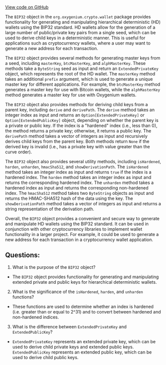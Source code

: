 [View code on GitHub](https://github.com/oxygenium/oxygenium/crypto/src/main/scala/org/oxygenium/crypto/wallet/BIP32.scala)

The `BIP32` object in the `org.oxygenium.crypto.wallet` package provides functionality for generating and manipulating hierarchical deterministic (HD) wallets using the BIP32 standard. HD wallets allow for the generation of a large number of public/private key pairs from a single seed, which can be used to derive child keys in a deterministic manner. This is useful for applications such as cryptocurrency wallets, where a user may want to generate a new address for each transaction.

The `BIP32` object provides several methods for generating master keys from a seed, including `masterKey`, `btcMasterKey`, and `alphMasterKey`. These methods take a `ByteString` seed as input and return an `ExtendedPrivateKey` object, which represents the root of the HD wallet. The `masterKey` method takes an additional `prefix` argument, which is used to generate a unique master key for different applications. For example, the `btcMasterKey` method generates a master key for use with Bitcoin wallets, while the `alphMasterKey` method generates a master key for use with Oxygenium wallets.

The `BIP32` object also provides methods for deriving child keys from a parent key, including `derive` and `derivePath`. The `derive` method takes an integer index as input and returns an `Option[ExtendedPrivateKey]` or `Option[ExtendedPublicKey]` object, depending on whether the parent key is a private or public key. If the index is a "hardened" index (i.e., less than 0), the method returns a private key; otherwise, it returns a public key. The `derivePath` method takes a vector of integers as input and recursively derives child keys from the parent key. Both methods return `None` if the derived key is invalid (i.e., has a private key with value greater than the curve order).

The `BIP32` object also provides several utility methods, including `isHardened`, `harden`, `unharden`, `hmacSha512`, and `showDerivationPath`. The `isHardened` method takes an integer index as input and returns `true` if the index is a hardened index. The `harden` method takes an integer index as input and returns the corresponding hardened index. The `unharden` method takes a hardened index as input and returns the corresponding non-hardened index. The `hmacSha512` method takes two `ByteString` objects as input and returns the HMAC-SHA512 hash of the data using the key. The `showDerivationPath` method takes a vector of integers as input and returns a string representation of the derivation path.

Overall, the `BIP32` object provides a convenient and secure way to generate and manipulate HD wallets using the BIP32 standard. It can be used in conjunction with other cryptocurrency libraries to implement wallet functionality in a larger project. For example, it could be used to generate a new address for each transaction in a cryptocurrency wallet application.
## Questions: 
 1. What is the purpose of the `BIP32` object?
- The `BIP32` object provides functionality for generating and manipulating extended private and public keys for hierarchical deterministic wallets.

2. What is the significance of the `isHardened`, `harden`, and `unharden` functions?
- These functions are used to determine whether an index is hardened (i.e. greater than or equal to 2^31) and to convert between hardened and non-hardened indices.

3. What is the difference between `ExtendedPrivateKey` and `ExtendedPublicKey`?
- `ExtendedPrivateKey` represents an extended private key, which can be used to derive child private keys and extended public keys. `ExtendedPublicKey` represents an extended public key, which can be used to derive child public keys.
